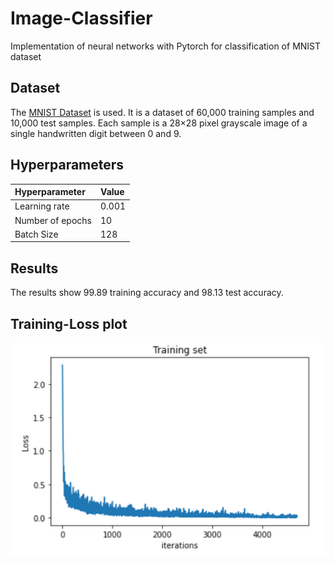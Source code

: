 # Image-Classifier
Implementation of neural networks with Pytorch for classification of MNIST dataset
## Dataset
The [MNIST Dataset](http://yann.lecun.com/exdb/mnist/) is used. It is a dataset of 60,000 training samples and 10,000 test samples. Each sample is a 28×28 pixel grayscale image of a single handwritten digit between 0 and 9.
## Hyperparameters

|Hyperparameter     |Value |
| :----------- | :----------- |
| Learning rate      | 0.001      |
| Number of epochs   | 10       |
| Batch Size     | 128      |
## Results
The results show 99.89 training accuracy and 98.13 test accuracy.
## Training-Loss plot
![Loss Plot image](images/TrainingLossPlot.png)
